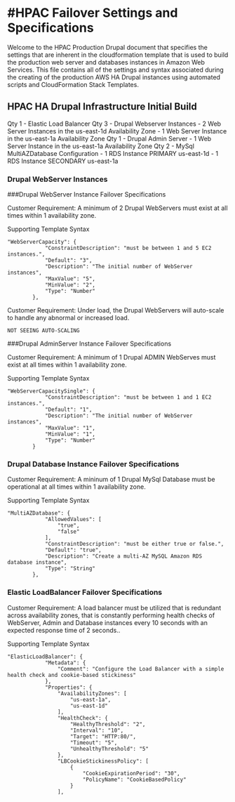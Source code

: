 #HPAC Failover Settings and Specifications 
======================

Welcome to the HPAC Production Drupal document that specifies the settings that are inherent in the cloudformation template that is used to build the production web server and databases instances in Amazon Web Services.  This file contains all of the settings and syntax associated during the creating of the production AWS HA Drupal instances using automated scripts and CloudFormation Stack Templates.

## HPAC HA Drupal Infrastructure Initial Build
Qty 1 - Elastic Load Balancer
Qty 3 - Drupal Webserver Instances
        - 2 Web Server Instances in the us-east-1d Availability Zone
        - 1 Web Server Instance in the us-east-1a Availability Zone
Qty 1 - Drupal Admin Server
        - 1 Web Server Instance in the us-east-1a Availability Zone
Qty 2 - MySql MultiAZDatabase Configuration
        -  1 RDS Instance PRIMARY us-east-1d
        -  1 RDS Instance SECONDARY us-east-1a

### Drupal WebServer Instances

###Drupal WebServer Instance Failover Specifications

Customer Requirement: A minimum of 2 Drupal WebServers must exist at all times within 1 availability zone.

Supporting Template Syntax
```
"WebServerCapacity": {
            "ConstraintDescription": "must be between 1 and 5 EC2 instances.",
            "Default": "3",
            "Description": "The initial number of WebServer instances",
            "MaxValue": "5",
            "MinValue": "2",
            "Type": "Number"
        },
```

Customer Requirement: Under load, the Drupal WebServers will auto-scale to handle any abnormal or increased load.
```
NOT SEEING AUTO-SCALING
```

###Drupal AdminServer Instance Failover Specifications

Customer Requirement: A minimum of 1 Drupal ADMIN WebServes must exist at all times within 1 availability zone.

Supporting Template Syntax
```
"WebServerCapacitySingle": {
            "ConstraintDescription": "must be between 1 and 1 EC2 instances.",
            "Default": "1",
            "Description": "The initial number of WebServer instances",
            "MaxValue": "1",
            "MinValue": "1",
            "Type": "Number"
        }
```
### Drupal Database Instance Failover Specifications

Customer Requirement:  A mininum of 1 Drupal MySql Database must be operational at all times within 1 availability zone.

Supporting Template Syntax
```
"MultiAZDatabase": {
            "AllowedValues": [
                "true",
                "false"
            ],
            "ConstraintDescription": "must be either true or false.",
            "Default": "true",
            "Description": "Create a multi-AZ MySQL Amazon RDS database instance",
            "Type": "String"
        },
```
### Elastic LoadBalancer Failover Specifications

Customer Requirement:  A load balancer must be utilized that is redundant across availability zones, that is constantly performing health checks of WebServer, Admin and Database instances every 10 seconds with an expected response time of 2 seconds..

Supporting Template Syntax

```
"ElasticLoadBalancer": {
            "Metadata": {
                "Comment": "Configure the Load Balancer with a simple health check and cookie-based stickiness"
            },
            "Properties": {
                "AvailabilityZones": [
                    "us-east-1a",
                    "us-east-1d"
                ],
                "HealthCheck": {
                    "HealthyThreshold": "2",
                    "Interval": "10",
                    "Target": "HTTP:80/",
                    "Timeout": "5",
                    "UnhealthyThreshold": "5"
                },
                "LBCookieStickinessPolicy": [
                    {
                        "CookieExpirationPeriod": "30",
                        "PolicyName": "CookieBasedPolicy"
                    }
                ],
```
